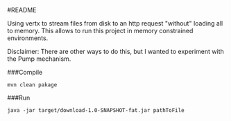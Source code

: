 #README

Using vertx to stream files from disk to an http request "without" loading all to memory. This allows to run this project in memory constrained environments.

Disclaimer: There are other ways to do this, but I wanted to experiment with the Pump mechanism.


###Compile

```mvn clean pakage```

###Run

```java -jar target/download-1.0-SNAPSHOT-fat.jar pathToFile```

